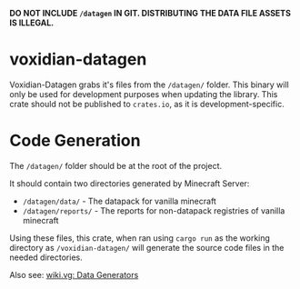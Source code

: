 **DO NOT INCLUDE `/datagen` IN GIT. DISTRIBUTING THE DATA FILE ASSETS IS ILLEGAL.**

# voxidian-datagen
Voxidian-Datagen grabs it's files from the `/datagen/` folder.
This binary will only be used for development purposes when updating the library.
This crate should not be published to `crates.io`, as it is development-specific.

# Code Generation
The `/datagen/` folder should be at the root of the project. 

It should contain two directories generated by Minecraft Server:
- `/datagen/data/` - The datapack for vanilla minecraft
- `/datagen/reports/` - The reports for non-datapack registries of vanilla minecraft

Using these files, this crate, when ran using `cargo run` as the working directory as `/voxidian-datagen/`
will generate the source code files in the needed directories.

Also see: [wiki.vg: Data Generators](https://minecraft.wiki/w/Minecraft_Wiki:Projects/wiki.vg_merge/Data_Generators)